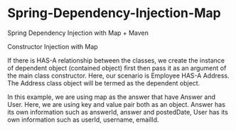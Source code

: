 # Spring-Dependency-Injection-Map
Spring Dependency Injection with Map + Maven

Constructor Injection with Map

If there is HAS-A relationship between the classes, we create the instance of dependent object (contained object) first then pass it as an argument of the main class constructor. Here, our scenario is Employee HAS-A Address. The Address class object will be termed as the dependent object.

In this example, we are using map as the answer that have Answer and User. Here, we are using key and value pair both as an object. Answer has its own information such as answerId, answer and postedDate, User has its own information such as userId, username, emailId.
